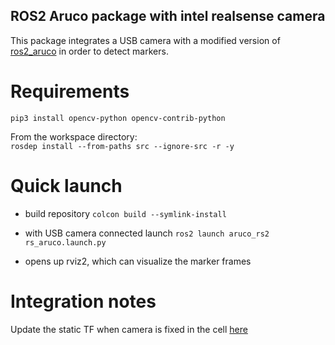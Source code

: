 ## ROS2 Aruco package with intel realsense camera
This package integrates a USB camera with a modified version of [ros2_aruco](https://github.com/JMU-ROBOTICS-VIVA/ros2_aruco/tree/main/ros2_aruco) in order to detect markers. 

# Requirements

`pip3 install opencv-python opencv-contrib-python`   

From the workspace directory:   
`rosdep install --from-paths src --ignore-src -r -y`

# Quick launch 

- build repository `colcon build --symlink-install`

- with USB camera connected launch `ros2 launch aruco_rs2 rs_aruco.launch.py`

- opens up rviz2, which can visualize the marker frames

# Integration notes

Update the static TF when camera is fixed in the cell [here](https://github.com/ipa-kut/aruco_realsense/blob/master/src/aruco_rs2/launch/rs_aruco.launch.py#L62)


